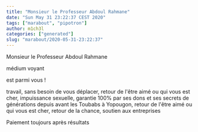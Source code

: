 ```yaml
---
title: "Monsieur le Professeur Abdoul Rahmane"
date: "Sun May 31 23:22:37 CEST 2020"
tags: ["marabout", "pipotron"]
author: m1ch3l
categories: ["generated"]
slug: "marabout/2020-05-31-23:22:37"
---
```


Monsieur le Professeur Abdoul Rahmane

médium voyant

est parmi vous !

travail, sans besoin de vous déplacer, retour de l'être aimé ou qui vous est cher, impuissance sexuelle, garantie 100% par ses dons et ses secrets de générations depuis avant les Toubabs à Yopougon, retour de l'être aimé ou qui vous est cher, retour de la chance, soutien aux entreprises

Paiement toujours après résultats
